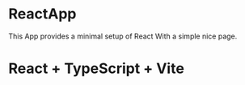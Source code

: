 # ReactApp

This App provides a minimal setup of React With a simple nice page.

# React + TypeScript + Vite
